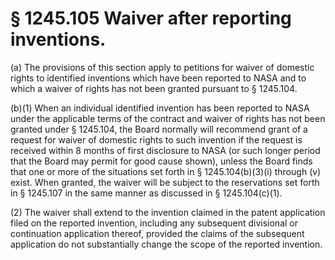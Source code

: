 # § 1245.105   Waiver after reporting inventions.

(a) The provisions of this section apply to petitions for waiver of domestic rights to identified inventions which have been reported to NASA and to which a waiver of rights has not been granted pursuant to § 1245.104.


(b)(1) When an individual identified invention has been reported to NASA under the applicable terms of the contract and waiver of rights has not been granted under § 1245.104, the Board normally will recommend grant of a request for waiver of domestic rights to such invention if the request is received within 8 months of first disclosure to NASA (or such longer period that the Board may permit for good cause shown), unless the Board finds that one or more of the situations set forth in § 1245.104(b)(3)(i) through (v) exist. When granted, the waiver will be subject to the reservations set forth in § 1245.107 in the same manner as discussed in § 1245.104(c)(1).


(2) The waiver shall extend to the invention claimed in the patent application filed on the reported invention, including any subsequent divisional or continuation application thereof, provided the claims of the subsequent application do not substantially change the scope of the reported invention.




